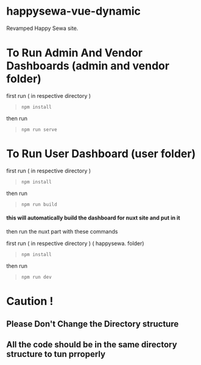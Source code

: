 # happysewa-vue-dynamic
Revamped Happy Sewa site. 

# To Run Admin And Vendor Dashboards (admin and vendor    folder)
first run  ( in respective directory )
> ``` npm install ```

then run  
> ``` npm run serve ```

# To Run User Dashboard (user folder)

first run   ( in respective directory )
> ``` npm install ```

then run  
> ``` npm run build ```

#### this will automatically build the dashboard for nuxt site and put in it 

then run the nuxt part with these commands

first run   ( in respective directory ) ( happysewa.   folder)
> ``` npm install ```

then run  
> ``` npm run dev ```



# Caution ! 
##  Please Don't Change the Directory structure
## All the code should be in the same directory structure to tun prroperly
